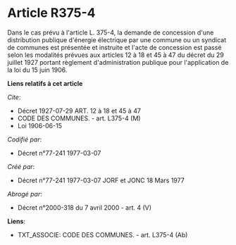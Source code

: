 # Article R375-4

Dans le cas prévu à l'article L. 375-4, la demande de concession d'une distribution publique d'énergie électrique par une
commune ou un syndicat de communes est présentée et instruite et l'acte de concession est passé selon les modalités prévues
aux articles 12 à 18 et 45 à 47 du décret du 29 juillet 1927 portant règlement d'administration publique pour l'application
de la loi du 15 juin 1906.

**Liens relatifs à cet article**

_Cite_:

  - Décret   1927-07-29 ART. 12 à 18 et 45  à 47
  - CODE DES COMMUNES. - art. L375-4 (M)
  - Loi   1906-06-15

_Codifié par_:

  - Décret n°77-241 1977-03-07

_Créé par_:

  - Décret n°77-241 1977-03-07 JORF et JONC 18 Mars 1977

_Abrogé par_:

  - Décret n°2000-318 du 7 avril 2000 - art. 4 (V)

**Liens**:

  - TXT_ASSOCIE: CODE DES COMMUNES. - art. L375-4 (Ab)

